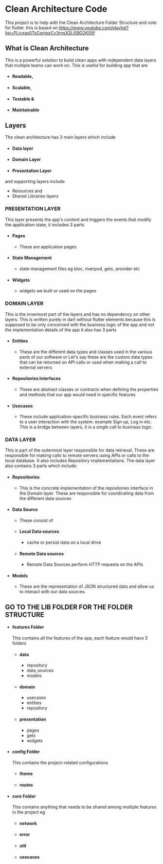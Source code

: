 # Clean Architecture Code

This project is to help with the Clean Architecture Folder Structure and note for flutter.
this is based on 
https://www.youtube.com/playlist?list=PLjyxas0TsCpnjpzCv3rnsX3LjS9G2K05f

## What is Clean Architecture
This is a powerful solution to build clean apps with independent data layers that multiple teams can work on. This is useful for building app that are 
- #### Readable,
- #### Scalable,
- #### Testable &
- #### Maintainable

## Layers
The clean architecture has 3 main layers which include 
- #### Data layer
- #### Domain Layer
- #### Presentation Layer

and supporting layers include 
- Resources and 
- Shared Libraries layers

### PRESENTATION LAYER
This layer presents the app's content and triggers the events that modify the application state, it includes 3 parts
- #### Pages 
    - These are application pages
- #### State Management 
  - state management files eg bloc, riverpod, getx, provider etc
- #### Widgets 
  -  widgets we built or used on the pages

### DOMAIN LAYER   
 This is the innermost part of the layers and has no dependency on other layers. This is written purely in dart without flutter elements because this is supposed to be only concerned with the business logic of the app and not the implementation details of the app  it also has 3 parts
 - #### Entities
   - These are the different data types and classes used in the various parts of our software or Let's say these are the custom data types that can be returned on API calls or used when making a call to external servers 
 - #### Repositories Interfaces 
    - These are abstract classes or contracts when defining the properties and methods that our app would need in specific features 
 - #### Usecases 
   - These include application-specific business rules. Each event refers to a user interaction with the system. example Sign up, Log in etc. This is a bridge between layers, it is a single call to business logic.

  ### DATA LAYER   
  This is part of the outermost layer responsible for data retrieval. These are responsible for making calls to remote servers using APIs or calls to the local database. It also includes Repository implementations. The data layer also contains 3 parts which include: 
  - #### Repositiories
     - This is the concrete implementation of the repositories interface in the Domain layer. These are responsible for coordinating data from the different data sources
  - #### Data Source 
    - These consist of
    - #### Local Data sources 
      -  cache or persist data on a local drive
    - #### Remote Data sources 
      - Remote Data Sources perform HTTP requests on the APIs
  - #### Models 
    - These are the representation of JSON structured data and allow us to interact with our data sources.

## GO TO THE LIB FOLDER FOR THE FOLDER STRUCTURE
 - #### features Folder 
    This contains all the features of the app, each feature would have 3 folders
     - #### data
       - repository
       - data_sources
       - models
     - #### domain
       - usecases
       - entities
       - repository
     - #### presentation
       - pages
       - getx
       - widgets 
 -  #### config Folder
    This contains the project-related  configurations
    - #### theme
    - #### routes
 -  #### core Folder
    This contains  anything that needs to be shared among multiple features in the project eg
     - #### network
     - #### error
     - #### util
     - #### usecases
  
